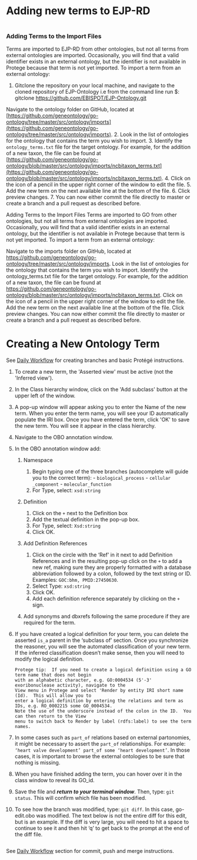 # Adding new terms to EJP-RD

```

```


### Adding Terms to the Import Files

Terms are imported to EJP-RD from other ontologies, but not all terms from external ontologies are imported. Occasionally, you will find that a valid identifier exists in an external ontology, but the identifier is not available in Protege because that term is not yet imported. To import a term from an external ontology:

1. Gitclone the repository on your local machine, and navigate to the cloned repository of EJP-Ontology i.e from the command line run $: gitclone https://github.com/EBISPOT/EJP-Ontology.git	


Navigate to the ontology folder on GitHub, located at [https://github.com/geneontology/go-ontology/tree/master/src/ontology/imports](https://github.com/geneontology/go-ontology/tree/master/src/ontology/imports).
2.	Look in the list of ontologies for the ontology that contains the term you wish to import.
3.	Identify the ```ontology_terms.txt``` file for the target ontology. For example, for the addition of a new taxon, the file can be found at [https://github.com/geneontology/go-ontology/blob/master/src/ontology/imports/ncbitaxon_terms.txt](https://github.com/geneontology/go-ontology/blob/master/src/ontology/imports/ncbitaxon_terms.txt).
4.	Click on the icon of a pencil in the upper right corner of the window to edit the file.
5.	Add the new term on the next available line at the bottom of the file.
6.	Click preview changes.
7.	You can now either commit the file directly to master or create a branch and a pull request as described before.

Adding Terms to the Import Files
Terms are imported to GO from other ontologies, but not all terms from external ontologies are imported. Occasionally, you will find that a valid identifier exists in an external ontology, but the identifier is not available in Protege because that term is not yet imported. To import a term from an external ontology:

Navigate to the imports folder on GitHub, located at https://github.com/geneontology/go-ontology/tree/master/src/ontology/imports.
Look in the list of ontologies for the ontology that contains the term you wish to import.
Identify the ontology_terms.txt file for the target ontology. For example, for the addition of a new taxon, the file can be found at https://github.com/geneontology/go-ontology/blob/master/src/ontology/imports/ncbitaxon_terms.txt.
Click on the icon of a pencil in the upper right corner of the window to edit the file.
Add the new term on the next available line at the bottom of the file.
Click preview changes.
You can now either commit the file directly to master or create a branch and a pull request as described before.


# Creating a New Ontology Term

See [Daily Workflow](http://go-ontology.readthedocs.io/en/latest/index.html#daily-workflow) for creating branches and basic Protégé instructions.

1. To create a new term, the 'Asserted view' must be active (not the 'Inferred view').

2. In the Class hierarchy window, click on the 'Add subclass' button at the upper left of the window.

3. A pop-up window will appear asking you to enter the Name of the new term. When you enter the term name, you will see your ID automatically populate the IRI box. Once you have entered the term, click 'OK' to save the new term. You will see it appear in the class hierarchy.

4. Navigate to the OBO annotation window.

5. In the OBO annotation window add:

    1. Namespace
       1. Begin typing one of the three branches (autocomplete will guide you to the correct term):
               - ```biological_process```
               - ```cellular _component```
               - ```molecular_function```
       2. For Type, select: ```xsd:string```

    2. Definition
       1. Click on the  ```+``` next to the Definition box
       2. Add the textual definition in the pop-up box.
       3. For Type, select: ```Xsd:string```
       4. Click OK.

     3. Add Definition References
        1. Click on the circle with the ‘Ref’ in it next to add Definition References and in the resulting pop-up click on the ```+``` to add a new ref, making sure they are properly formatted with a database abbreviation followed by a colon, followed by the text string or ID. Examples: ```GOC:bhm, PMID:27450630```.
         2. Select Type: ```xsd:string```
         3. Click OK.
         4. Add each definition reference separately by clicking on the ```+``` sign.

      4. Add synonyms and dbxrefs following the same procedure if they are required for the term.
6. If you have created a logical definition for your term, you can delete the asserted ```is_a``` parent in the ‘subclass of’ section. Once you synchronize the reasoner, you will see the automated classification of your new term. If the inferred classification doesn’t make sense, then you will need to modify the logical definition.

	```
    Protege tip:  If you need to create a logical definition using a GO term name that does not begin
    with an alphabetic character, e.g. GO:0004534 (5'-3' exoribonuclease activity), navigate to the
    View menu in Protege and select 'Render by entity IRI short name (Id).  This will allow you to
    enter a logical definition by entering the relations and term as IDs, e.g. RO_0002215 some GO_0004534.  
    Note the use of the underscore instead of the colon in the ID.  You can then return to the View
    menu to switch back to Render by label (rdfs:label) to see the term names.
	```

7. In some cases such as ```part_of``` relations based on external partonomies, it might be necessary to assert the ```part_of``` relationships. For example: ```‘heart valve development’ part_of some ‘heart development’```. In those cases, it is important to browse the external ontologies to be sure that nothing is missing.

8. When you have finished adding the term, you can hover over it in the class window to reveal its GO_id.

9. Save the file and ___return to your terminal window___. Then, type: ```git status```. This will confirm which file has been modified.

10. To see how the branch was modified, type: ```git diff```. In this case, go-edit.obo was modified. The text below is not the entire diff for this edit, but is an example. If the diff is very large, you will need to hit a space to continue to see it and then hit ‘q’ to get back to the prompt at the end of the diff file.

     ```

     ```

See [Daily Workflow](http://go-ontology.readthedocs.io/en/latest/index.html#daily-workflow) section for commit, push and merge instructions.
